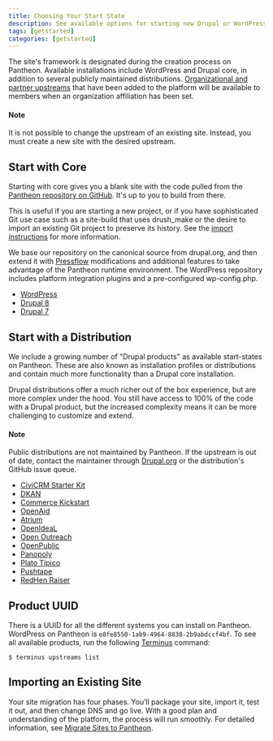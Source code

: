 ```yaml
---
title: Choosing Your Start State
description: See available options for starting new Drupal or WordPress sites and site import considerations.
tags: [getstarted]
categories: [getstarted]
---
```

The site's framework is designated during the creation process on Pantheon. Available installations include WordPress and Drupal core, in addition to several publicly maintained distributions. [Organizational and partner upstreams](/docs/running-custom-upstream/) that have been added to the platform will be available to members when an organization affiliation has been set.

<div class="alert alert-info" role="alert">
<h4>Note</h4>
It is not possible to change the upstream of an existing site. Instead, you must create a new site with the desired upstream.</div>

## Start with Core
Starting with core gives you a blank site with the code pulled from the [Pantheon repository on GitHub](https://github.com/pantheon-systems). It's up to you to build from there.

This is useful if you are starting a new project, or if you have sophisticated Git use case such as a site-build that uses drush_make or the desire to import an existing Git project to preserve its history. See the [import instructions](/docs/start-state#importing-an-existing-site) for more information.

We base our repository on the canonical source from drupal.org, and then extend it with [Pressflow](http://pressflow.org/) modifications and additional features to take advantage of the Pantheon runtime environment. The WordPress repository includes platform integration plugins and a pre-configured wp-config.php.

- [WordPress](https://github.com/pantheon-systems/WordPress)
- [Drupal 8](https://github.com/pantheon-systems/drops-8) <a rel="popover" data-proofer-ignore data-toggle="tooltip" data-html="true" data-content="Install Requires SFTP Mode"><em class="fa fa-info-circle"></em></a>
- [Drupal 7](https://github.com/pantheon-systems/drops-7)

## Start with a Distribution
We include a growing number of "Drupal products" as available start-states on Pantheon. These are also known as installation profiles or distributions and contain much more functionality than a Drupal core installation.

Drupal distributions offer a much richer out of the box experience, but are more complex under the hood. You still have access to 100% of the code with a Drupal product, but the increased complexity means it can be more challenging to customize and extend.

<div class="alert alert-info" role="alert">
<h4>Note</h4>
Public distributions are not maintained by Pantheon. If the upstream is out of date, contact the maintainer through <a href="https://www.drupal.org">Drupal.org</a> or the distribution's GitHub issue queue.
</div>


- [CiviCRM Starter Kit](https://github.com/kreynen/civicrm-starterkit-drops-7) <a rel="popover" data-toggle="tooltip" data-proofer-ignore data-html="true" data-content="Install Requires SFTP Mode"><em class="fa fa-info-circle"></em></a>
- [DKAN](https://github.com/NuCivic/dkan-drops-7)
- [Commerce Kickstart](https://github.com/commerceguys/kickstart-drops-7)
- [OpenAid](https://bitbucket.org/joelsteidl/openaid-drops-7)
- [Atrium](https://github.com/phase2/openatrium-drops-6)
- [OpenIdeaL](https://github.com/linnovate/openideal-on-drops-7)
- [Open Outreach](https://github.com/nedjo/openoutreach-drops-7)
- [OpenPublic](https://github.com/phase2/openpublic-drops-7)
- [Panopoly](https://github.com/populist/panopoly-drops-7)
- [Plato Típico](https://github.com/enzolutions/plato_tipico)
- [Pushtape](https://github.com/zirafa/pushtape-drops-7)
- [RedHen Raiser](https://github.com/thinkshout/redhenraiser-drops-7)


## Product UUID
There is a UUID for all the different systems you can install on Pantheon. WordPress on Pantheon is `e8fe8550-1ab9-4964-8838-2b9abdccf4bf`. To see all available products, run the following [Terminus](/docs/terminus/) command:
```
$ terminus upstreams list
```

## Importing an Existing Site

Your site migration has four phases. You’ll package your site, import it, test it out, and then change DNS and go live. With a good plan and understanding of the platform, the process will run smoothly. For detailed information, see [Migrate Sites to Pantheon](/docs/migrate).
